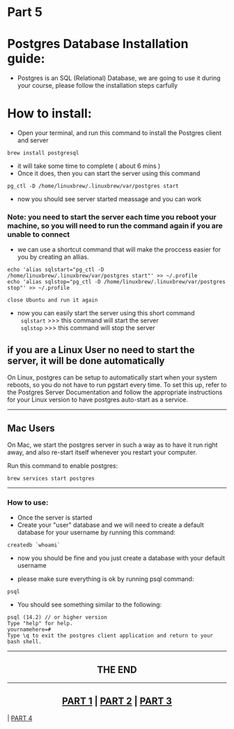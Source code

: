 # Part 5
# Postgres Database Installation guide:
- Postgres is an SQL (Relational) Database, we are going to use it during your course, please follow the installation steps carfully

# How to install:
- Open your terminal, and run this command to install the Postgres client and server

```
brew install postgresql
```

- it will take some time to complete ( about 6 mins )
- Once it does, then you can start the server using this command <br>
```
pg_ctl -D /home/linuxbrew/.linuxbrew/var/postgres start
```
- now you should see server started meassage and you can work 
![]()
### Note: you need to start the server each time you reboot your machine, so you will need to run the command again if you are unable to connect
- we can use a shortcut command that will make the proccess easier for you by creating an allias.

``` 
echo 'alias sqlstart="pg_ctl -D /home/linuxbrew/.linuxbrew/var/postgres start"' >> ~/.profile
echo 'alias sqlstop="pg_ctl -D /home/linuxbrew/.linuxbrew/var/postgres stop"' >> ~/.profile
```
`close Ubuntu and run it again`

- now you can easily start the server using this short command <br>
``` sqlstart```  >>> this command will start the server <br>
``` sqlstop```   >>> this command will stop the server

## if you are a Linux User no need to start the server, it will be done automatically
On Linux, postgres can be setup to automatically start when your system reboots, so you do not have to run pgstart every time. To set this up, refer to the Postgres Server Documentation and follow the appropriate instructions for your Linux version to have postgres auto-start as a service.


-------------------------------------------------
## Mac Users
On Mac, we start the postgres server in such a way as to have it run right away, and also re-start itself whenever you restart your computer.

Run this command to enable postgres:

```
brew services start postgres
```

-------------------------------------------------
### How to use:
- Once the server is started
- Create your "user" database and we will need to create a default database for your username by running this command:

``` 
createdb `whoami`
```

- now you should be fine and you just create a database with your default username

- please make sure everything is ok by running psql command:

```
psql
```

- You should see something similar to the following:
```
psql (14.2) // or higher version
Type "help" for help.
yournamehere=#
Type \q to exit the postgres client application and return to your bash shell.
```

<hr>
<h2 align="center"> THE END </h2>
<hr>

<h2 align="center"><a href="part1.md">PART 1</a> | <a href="part2.md">PART 2</a> | <a href="part3.md">PART 3</a></h2> | <a href="part4.md">PART 4</a></h2>

